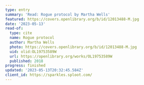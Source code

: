 ```yaml
---
type: entry
summary: 'Read: Rogue protocol by Martha Wells'
featured: https://covers.openlibrary.org/b/id/12013488-M.jpg
date: '2023-05-13'
read-of:
  type: cite
  name: Rogue protocol
  author: Martha Wells
  photo: https://covers.openlibrary.org/b/id/12013488-M.jpg
  uid: olid:OL19753589W
  url: https://openlibrary.org/works/OL19753589W
  published: 2018
progress: finished
updated: '2023-05-13T20:32:45.584Z'
client_id: https://sparkles.sploot.com/
---
```

